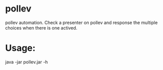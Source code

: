 # pollev
pollev automation. Check a presenter on pollev and response the multiple choices when there is one actived.

# Usage: 
java -jar pollev.jar -h
